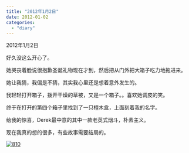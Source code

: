 ```yaml
---
title: "2012年1月2日"
date: 2012-01-02
categories: 
  - "diary"
---
```


2012年1月2日

好久没这么开心了。

她哭丧着脸说很抱歉圣诞礼物现在才到，然后把从门外把大箱子吃力地拖进来。

她让我猜，我偏是不猜，其实我心里还是想着意外发生的。

我轻轻打开箱子，拨开干燥的草被，又是一个箱子。。喜欢她调皮的笑。

终于在打开的第四个箱子里找到了一只檀木盒，上面刻着我的名字。

给我的惊喜，Derek最中意的其中一款老英式烟斗，朴素主义。

现在我真的想的很多，有些故事需要结局的。

[![](/blog/images/810.jpg "810")](http://lofyer.org/wp-content/uploads/2012/01/810.jpg)
